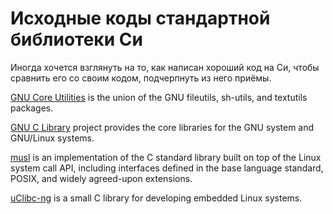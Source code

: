 # Исходные коды стандартной библиотеки Си
Иногда хочется взглянуть на то, как написан хороший код на Си, чтобы сравнить его со своим кодом, подчерпнуть из него приёмы.

[GNU Core Utilities](https://github.com/coreutils/coreutils) is the union of the GNU fileutils, sh-utils, and textutils packages.

[GNU C Library](https://github.com/bminor/glibc) project provides the core libraries for the GNU system and GNU/Linux systems.

[musl](https://git.musl-libc.org/cgit/musl) is an implementation of the C standard library built on top of the Linux system call API, including interfaces defined in the base language standard, POSIX, and widely agreed-upon extensions.

[uClibc-ng](https://repo.or.cz/uclibc-ng.git/tree) is a small C library for developing embedded Linux systems.
